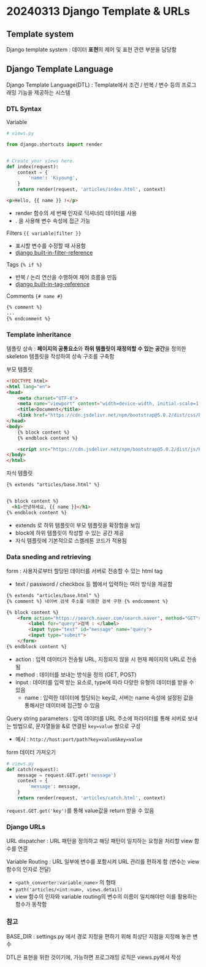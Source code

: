 # 20240313 Django Template & URLs
## Template system
Django template system : 데이터 **표현**의 제어 및 표현 관련 부분을 담당함
## Django Template Language
Django Template Language(DTL) : Template에서 조건 / 반복 / 변수 등의 프로그래밍 기능을 제공하는 시스템
### DTL Syntax
Variable
```python
# views.py

from django.shortcuts import render


# Create your views here.
def index(request):
    context = {
        'name': 'Kiyoung',
    }
    return render(request, 'articles/index.html', context)
```
```html
<p>Hello, {{ name }} !</p>
```
- render 함수의 세 번째 인자로 딕셔너리 데이터를 사용
- . 을 사용해 변수 속성에 접근 가능

Filters
```{{ variable|filter }}```
- 표시할 변수를 수정할 때 사용함
- [django built-in-filter-reference](https://docs.djangoproject.com/en/5.0/ref/templates/builtins/#built-in-filter-reference)


Tags
```{% if %}```
- 반복 / 논리 연산을 수행하여 제어 흐름을 만듬
- [django built-in-tag-reference](https://docs.djangoproject.com/en/5.0/ref/templates/builtins/#built-in-tag-reference)

Comments
```{# name #}```
```html
{% comment %}
...
{% endcomment %}
```

### Template inheritance
템플릿 상속 : **페이지의 공통요소**와 **하위 템플릿이 재정의할 수 있는 공간**을 정의한 skeleton 템플릿을 작성하여 상속 구조를 구축함

부모 템플릿
```html
<!DOCTYPE html>
<html lang="en">
<head>
    <meta charset="UTF-8">
    <meta name="viewport" content="width=device-width, initial-scale=1.0">
    <title>Document</title>
    <link href="https://cdn.jsdelivr.net/npm/bootstrap@5.0.2/dist/css/bootstrap.min.css" rel="stylesheet" integrity="sha384-EVSTQN3/azprG1Anm3QDgpJLIm9Nao0Yz1ztcQTwFspd3yD65VohhpuuCOmLASjC" crossorigin="anonymous">
</head>
<body>
    {% block content %}
    {% endblock content %}

    <script src="https://cdn.jsdelivr.net/npm/bootstrap@5.0.2/dist/js/bootstrap.bundle.min.js" integrity="sha384-MrcW6ZMFYlzcLA8Nl+NtUVF0sA7MsXsP1UyJoMp4YLEuNSfAP+JcXn/tWtIaxVXM" crossorigin="anonymous"></script>
</body>
</html>
```

자식 템플릿
```html
{% extends "articles/base.html" %}


{% block content %}
  <h1>안녕하세요, {{ name }}</h1>
{% endblock content %}
```
- extends 로 하위 템플릿이 부모 템플릿을 확장함을 보임
- block에 하위 템플릿이 작성할 수 있는 공간 제공
- 자식 템플릿에 기본적으로 스켈레톤 코드가 적용됨

### Data sneding and retrieving
form : 사용자로부터 할당된 데이터를 서버로 전송할 수 있는 html tag
- text / password / checkbox 등 웹에서 입력하는 여러 방식을 제공함

```html
{% extends "articles/base.html" %}
{% comment %} 네이버 검색 주소를 이용한 검색 구현 {% endcomment %}

{% block content %}
    <form action="https://search.naver.com/search.naver", method="GET">
        <label for="query">검색 : </label>
        <input type="text" id="message" name="query">
        <input type="submit">
    </form>
{% endblock content %}

```
- action : 입력 데이터가 전송될 URL, 지정되지 않을 시 현재 페이지의 URL로 전송됨
- method : 데이터를 보내는 방식을 정의 (GET, POST)
- input : 데이터를 입력 받는 요소로, type에 따라 다양한 유형의 데이터를 받을 수 있음
    - name : 입력한 데이터에 할당되는 key로, 서버는 name 속성에 설정된 값을 통해서만 데이터에 접근할 수 있음

Query string parameters : 입력 데이터를 URL 주소에 파라미터를 통해 서버로 보내는 방법으로, 문자열들을 &로 연결된 ```key=value``` 쌍으로 구성
- 예시 : ```http://host:port/path?key=value&key=value```

form 데이터 가져오기
```python
# views.py
def catch(request):
    message = request.GET.get('message')
    context = {
        'message': message,
    }
    return render(request, 'articles/catch.html', context)
```
```request.GET.get('key')```를 통해 value값을 return 받을 수 있음 

### Django URLs
URL dispatcher : URL 패턴을 정의하고 해당 패턴이 일치하는 요청을 처리할 view 함수를 연결

Variable Routing : URL 일부에 변수를 포함시켜 URL 관리를 편하게 함
(변수는 view 함수의 인자로 전달)
- ```<path_converter:variable_name>``` 의 형태
- ```path('articles/<int:num>, views.detail)```
- view 함수의 인자와 variable routing의 변수의 이름이 일치해야만 이를 활용하는 함수가 동작함

### 참고
BASE_DIR : settings.py 에서 경로 지정을 편하기 위해 최상단 지점을 지정해 놓은 변수

DTL은 표현을 위한 것이기에, 가능하면 프로그래밍 로직은 views.py에서 작성